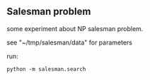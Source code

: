 ## Salesman problem

some experiment about NP salesman problem.

see "~/tmp/salesman/data" for parameters

run:

    python -m salesman.search

